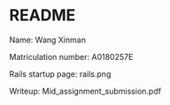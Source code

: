 # README
Name: Wang Xinman

Matriculation number: A0180257E

Rails startup page: rails.png

Writeup: Mid_assignment_submission.pdf
